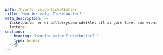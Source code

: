 ```yaml
---
path: /hvorfor-vælge-ticketbutler
title: 'Hvorfor vælge Ticketbutler? '
meta_description: >-
  Ticketbutler er et billetsystem udviklet til at gøre livet som event-arrangør
  lettere
sections:
  - heading: 'Hvorfor vælge Ticketbutler? '
    type: header
  - {}
---
```


